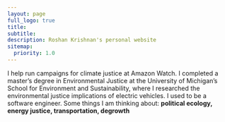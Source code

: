 ```yaml
---
layout: page
full_logo: true
title:
subtitle:
description: Roshan Krishnan's personal website
sitemap:
  priority: 1.0
---
```

I help run campaigns for climate justice at Amazon Watch. I completed a master’s degree in Environmental Justice at the University of Michigan’s School for Environment and Sustainability, where I researched the environmental justice implications of electric vehicles. I used to be a software engineer. Some things I am thinking about: <b>political ecology, energy justice, transportation, degrowth</b>

<br>
<br>
<br>
<br>
<br>
<br>
<br>
<br>
<br>
